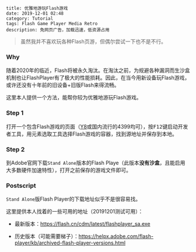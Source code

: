 ```
title: 优雅地游玩Flash游戏
date: 2019-12-01 02:48
category: Tutorial
tags: Flash Game Player Media Retro
description: 免网页广告，加载迅速，低资源占用
```

> 虽然我并不喜欢玩各种Flash页游，但偶尔尝试一下也不是不行。

### Why

随着2020年的临近，Flash将被永久淘汰。在淘汰之前，为规避各种漏洞而生沙盒机制也让FlashPlayer有了极大的性能损耗。因此，在当今用新设备玩Flash游戏，或许还没有十年前的旧设备+旧版Flash来得流畅。

这里本人提供一个方法，能帮你较为优雅地游玩Flash游戏。

### Step 1

打开一个包含Flash游戏的页面（[Y8](https://y8.com)或国内流行的4399均可），按<kbd>F12</kbd>键启动开发者工具，用元素选取工具选择Flash游戏的容器，找到源地址并保存到本地。

### Step 2

到Adobe官网下载`Stand Alone`版本的Flash Playe（此版本**没有沙盒**，且能启用大多数硬件加速特性），打开之前保存的游戏文件即可。

### Postscript

`Stand Alone`版Flash Player的下载地址似乎不是很容易找。

这里提供本人找着的一些可用的地址（20191201测试可用）：

* 最新版本：<https://flash.cn/cdm/latest/flashplayer_sa.exe>

* 历史版本（可能需要梯子）：<https://helpx.adobe.com/flash-player/kb/archived-flash-player-versions.html>
